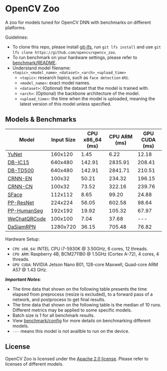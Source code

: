 # OpenCV Zoo

A zoo for models tuned for OpenCV DNN with benchmarks on different platforms.

Guidelines:
- To clone this repo, please install [git-lfs](https://git-lfs.github.com/), run `git lfs install` and use `git lfs clone https://github.com/opencv/opencv_zoo`.
- To run benchmark on your hardware settings, please refer to [benchmark/README](./benchmark/README.md).
- Understand model filename: `<topic>_<model_name>_<dataset>_<arch>_<upload_time>`
    - `<topic>`: research topics, such as `face detection` etc.
    - `<model_name>`: exact model names.
    - `<dataset>`: (Optional) the dataset that the model is trained with.
    - `<arch>`: (Optional) the backbone architecture of the model.
    - `<upload_time>`: the time when the model is uploaded, meaning the latest version of this model unless specified.

## Models & Benchmarks

| Model | Input Size | CPU x86_64 (ms) | CPU ARM (ms) | GPU CUDA (ms) |
|-------|------------|-----------------|--------------|---------------|
| [YuNet](./models/face_detection_yunet)   | 160x120 | 1.45   | 6.22    | 12.18 |
| [DB-IC15](./models/text_detection_db)    | 640x480 | 142.91 | 2835.91 | 208.41 |
| [DB-TD500](./models/text_detection_db)   | 640x480 | 142.91 | 2841.71 | 210.51 |
| [CRNN-EN](./models/text_recognition_crnn)   | 100x32  | 50.21  | 234.32  | 196.15 |
| [CRNN-CN](./models/text_recognition_crnn)   | 100x32  | 73.52  | 322.16  | 239.76 |
| [SFace](./models/face_recognition_sface) | 112x112 | 8.65 | 99.20 | 24.88 |
| [PP-ResNet](./models/image_classification_ppresnet) | 224x224 | 56.05 | 602.58 | 98.64 |
| [PP-HumanSeg](./models/human_segmentation_pphumanseg) | 192x192 | 19.92 | 105.32 | 67.97 |
| [WeChatQRCode](./models/qrcode_wechatqrcode) | 100x100 | 7.04 | 37.68 | --- |
| [DaSiamRPN](./models/object_tracking_dasiamrpn) | 1280x720 | 36.15 | 705.48 | 76.82 |

Hardware Setup:
- `CPU x86_64`: INTEL CPU i7-5930K @ 3.50GHz, 6 cores, 12 threads.
- `CPU ARM`: Raspberry 4B, BCM2711B0 @ 1.5GHz (Cortex A-72), 4 cores, 4 threads.
- `GPU CUDA`: NVIDIA Jetson Nano B01, 128-core Maxwell, Quad-core ARM A57 @ 1.43 GHz.

***Important Notes***:
- The time data that shown on the following table presents the time elapsed from preprocess (resize is excluded), to a forward pass of a network, and postprocess to get final results.
- The time data that shown on the following table is the median of 10 runs. Different metrics may be applied to some specific models.
- Batch size is 1 for all benchmark results.
- View [benchmark/config](./benchmark/config) for more details on benchmarking different models.
- `---` means this model is not availble to run on the device.

## License

OpenCV Zoo is licensed under the [Apache 2.0 license](./LICENSE). Please refer to licenses of different models.
